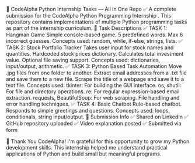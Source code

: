 🧠 CodeAlpha Python Internship Tasks — All in One Repo
✅ A complete submission for the CodeAlpha Python Programming Internship .
This repository contains implementations of multiple Python programming tasks as part of the internship curriculum. 
📝 Task Descriptions
✅ TASK 1: Hangman Game
Simple console-based game.
5 predefined words.
Max 6 incorrect guesses.
Concepts used: random, while, if-else, strings, lists.
✅ TASK 2: Stock Portfolio Tracker
Takes user input for stock names and quantities.
Hardcoded stock prices dictionary.
Calculates total investment value.
Optional file saving support.
Concepts used: dictionaries, input/output, arithmetic.
✅ TASK 3: Python Based Task Automation 
Move .jpg files from one folder to another.
Extract email addresses from a .txt file and save them to a new file.
Scrape the title of a webpage and save it to a text file.
Concepts used: tkinter: For building the GUI interface.
os, shutil: For file and directory operations.
re: For regular expression-based email extraction.
requests, BeautifulSoup: For web scraping.
File handling and error handling techniques.
✅ TASK 4: Basic Chatbot
Rule-based chatbot.
Responds to simple greetings and questions.
Concepts used: loops, conditionals, string input/output.
📌 Submission Info
✅ Shared on LinkedIn
✅ GitHub repository uploaded
✅ Video explanation posted
✅ Submitted via form

🙌 Thank You CodeAlpha!
I'm grateful for this opportunity to grow my Python development skills. This internship helped me understand practical applications of Python and build small but meaningful programs.

